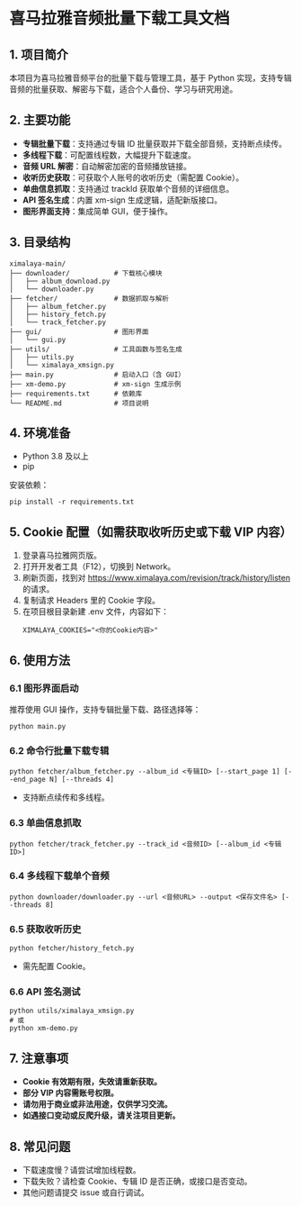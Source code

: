 # 喜马拉雅音频批量下载工具文档

## 1. 项目简介

本项目为喜马拉雅音频平台的批量下载与管理工具，基于 Python 实现，支持专辑音频的批量获取、解密与下载，适合个人备份、学习与研究用途。

## 2. 主要功能

- **专辑批量下载**：支持通过专辑 ID 批量获取并下载全部音频，支持断点续传。
- **多线程下载**：可配置线程数，大幅提升下载速度。
- **音频 URL 解密**：自动解密加密的音频播放链接。
- **收听历史获取**：可获取个人账号的收听历史（需配置 Cookie）。
- **单曲信息抓取**：支持通过 trackId 获取单个音频的详细信息。
- **API 签名生成**：内置 xm-sign 生成逻辑，适配新版接口。
- **图形界面支持**：集成简单 GUI，便于操作。

## 3. 目录结构

```
ximalaya-main/
├── downloader/           # 下载核心模块
│   ├── album_download.py
│   └── downloader.py
├── fetcher/              # 数据抓取与解析
│   ├── album_fetcher.py
│   ├── history_fetch.py
│   └── track_fetcher.py
├── gui/                  # 图形界面
│   └── gui.py
├── utils/                # 工具函数与签名生成
│   ├── utils.py
│   └── ximalaya_xmsign.py
├── main.py               # 启动入口（含 GUI）
├── xm-demo.py            # xm-sign 生成示例
├── requirements.txt      # 依赖库
└── README.md             # 项目说明
```

## 4. 环境准备

- Python 3.8 及以上
- pip

安装依赖：

```shell
pip install -r requirements.txt
```

## 5. Cookie 配置（如需获取收听历史或下载 VIP 内容）

1. 登录喜马拉雅网页版。
2. 打开开发者工具（F12），切换到 Network。
3. 刷新页面，找到对 https://www.ximalaya.com/revision/track/history/listen 的请求。
4. 复制请求 Headers 里的 Cookie 字段。
5. 在项目根目录新建 .env 文件，内容如下：
   ```
   XIMALAYA_COOKIES="<你的Cookie内容>"
   ```

## 6. 使用方法

### 6.1 图形界面启动

推荐使用 GUI 操作，支持专辑批量下载、路径选择等：

```shell
python main.py
```

### 6.2 命令行批量下载专辑

```shell
python fetcher/album_fetcher.py --album_id <专辑ID> [--start_page 1] [--end_page N] [--threads 4]
```
- 支持断点续传和多线程。

### 6.3 单曲信息抓取

```shell
python fetcher/track_fetcher.py --track_id <音频ID> [--album_id <专辑ID>]
```

### 6.4 多线程下载单个音频

```shell
python downloader/downloader.py --url <音频URL> --output <保存文件名> [--threads 8]
```

### 6.5 获取收听历史

```shell
python fetcher/history_fetch.py
```
- 需先配置 Cookie。

### 6.6 API 签名测试

```shell
python utils/ximalaya_xmsign.py
# 或
python xm-demo.py
```

## 7. 注意事项

- **Cookie 有效期有限，失效请重新获取。**
- **部分 VIP 内容需账号权限。**
- **请勿用于商业或非法用途，仅供学习交流。**
- **如遇接口变动或反爬升级，请关注项目更新。**

## 8. 常见问题

- 下载速度慢？请尝试增加线程数。
- 下载失败？请检查 Cookie、专辑 ID 是否正确，或接口是否变动。
- 其他问题请提交 issue 或自行调试。